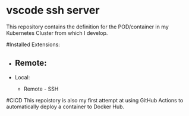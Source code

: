 # vscode ssh server
This repository contains the definition for the POD/container in my Kubernetes Cluster from which I develop.

#Installed Extensions:
- Remote:
  - 

- Local:
  - Remote - SSH


#CICD
This repoistory is also my first attempt at using GitHub Actions to automatically deploy a container to Docker Hub. 

